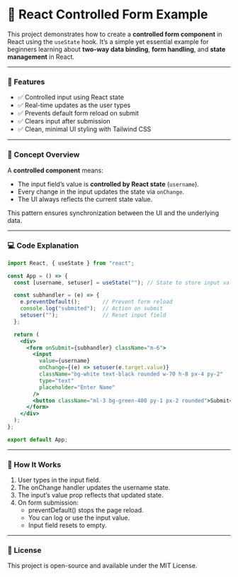 # 🧾 React Controlled Form Example

This project demonstrates how to create a **controlled form component** in React using the `useState` hook. It’s a simple yet essential example for beginners learning about **two-way data binding**, **form handling**, and **state management** in React.

---

<h3>🚀 Features</h3>

- ✅ Controlled input using React state  
- ✅ Real-time updates as the user types  
- ✅ Prevents default form reload on submit  
- ✅ Clears input after submission  
- ✅ Clean, minimal UI styling with Tailwind CSS  

---

<h3>🧠 Concept Overview</h3>

A **controlled component** means:
- The input field’s value is **controlled by React state** (`username`).
- Every change in the input updates the state via `onChange`.
- The UI always reflects the current state value.

This pattern ensures synchronization between the UI and the underlying data.

---

<h3>💻 Code Explanation</h3>

```jsx
import React, { useState } from "react";

const App = () => {
  const [username, setuser] = useState(""); // State to store input value

  const subhandler = (e) => {
    e.preventDefault();       // Prevent form reload
    console.log("submited");  // Action on submit
    setuser("");              // Reset input field
  };

  return (
    <div>
      <form onSubmit={subhandler} className="m-6">
        <input
          value={username}
          onChange={(e) => setuser(e.target.value)}
          className="bg-white text-black rounded w-70 h-8 px-4 py-2"
          type="text"
          placeholder="Enter Name"
        />
        <button className="ml-3 bg-green-400 py-1 px-2 rounded">Submit</button>
      </form>
    </div>
  );
};

export default App;
```

---

<h3>🧩 How It Works</h3>

1. User types in the input field.
2. The onChange handler updates the username state.
3. The input’s value prop reflects that updated state.
4. On form submission:
   - preventDefault() stops the page reload.
   - You can log or use the input value.
   - Input field resets to empty.
  
---

<h3>📜 License</h3>

This project is open-source and available under the MIT License.
